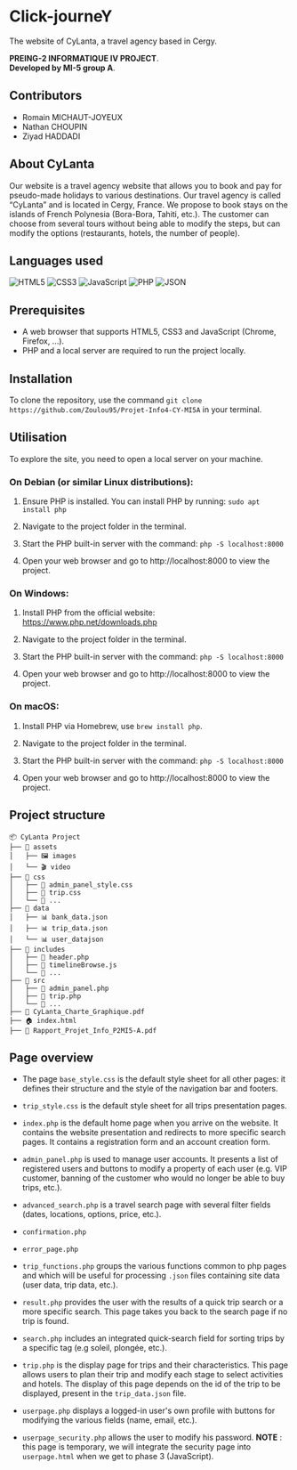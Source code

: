 # Click-journeY

The website of CyLanta, a travel agency based in Cergy.

**PREING-2 INFORMATIQUE IV PROJECT**.  
**Developed by MI-5 group A**.

## Contributors

- Romain MICHAUT-JOYEUX
- Nathan CHOUPIN
- Ziyad HADDADI

## About CyLanta

Our website is a travel agency website that allows you to book and pay for pseudo-made holidays to various destinations. Our travel agency is called “CyLanta” and is located in Cergy, France. We propose to book stays on the islands of French Polynesia (Bora-Bora, Tahiti, etc.). The customer can choose from several tours without being able to modify the steps, but can modify the options (restaurants, hotels, the number of people).

## Languages used

![HTML5](https://img.shields.io/badge/HTML5-E34F26?style=for-the-badge&logo=html5&logoColor=white)  ![CSS3](https://img.shields.io/badge/CSS3-1572B6?style=for-the-badge&logo=css3&logoColor=white)   ![JavaScript](https://img.shields.io/badge/JavaScript-F7DF1E?style=for-the-badge&logo=javascript&logoColor=black)   ![PHP](https://img.shields.io/badge/PHP-777BB4?style=for-the-badge&logo=php&logoColor=white)   ![JSON](https://img.shields.io/badge/JSON-000000?style=for-the-badge&logo=json&logoColor=white)  

## Prerequisites

- A web browser that supports HTML5, CSS3 and JavaScript (Chrome, Firefox, ...).
- PHP and a local server are required to run the project locally.

## Installation

To clone the repository, use the command `git clone https://github.com/Zoulou95/Projet-Info4-CY-MI5A` in your terminal.

## Utilisation

To explore the site, you need to open a local server on your machine.

### On Debian (or similar Linux distributions):
1. Ensure PHP is installed. You can install PHP by running: `sudo apt install php`

2. Navigate to the project folder in the terminal.

3. Start the PHP built-in server with the command: `php -S localhost:8000`

4. Open your web browser and go to http://localhost:8000 to view the project.

### On Windows:
1. Install PHP from the official website: https://www.php.net/downloads.php

2. Navigate to the project folder in the terminal.

3. Start the PHP built-in server with the command: `php -S localhost:8000`

4. Open your web browser and go to http://localhost:8000 to view the project.

### On macOS:
1. Install PHP via Homebrew, use `brew install php`.

2. Navigate to the project folder in the terminal.

3. Start the PHP built-in server with the command: `php -S localhost:8000`

4. Open your web browser and go to http://localhost:8000 to view the project.

## Project structure

```
📦 CyLanta Project
├── 📂 assets
│   ├── 🖼️ images
│   └── 🎬 video
├── 📂 css
│   ├── 🎨 admin_panel_style.css
│   ├── 🎨 trip.css
│   └── 🎨 ...
├── 📂 data
│   ├── 📊 bank_data.json
│   ├── 📊 trip_data.json
│   └── 📊 user_datajson
├── 📂 includes
│   ├── 📄 header.php
│   ├── 📄 timelineBrowse.js
│   └── 📄 ...
├── 📂 src
│   ├── 📄 admin_panel.php
│   ├── 📄 trip.php
│   └── 📄 ...
├── 📄 CyLanta_Charte_Graphique.pdf
├── 🏠 index.html
├── 📄 Rapport_Projet_Info_P2MI5-A.pdf
```

## Page overview

- The page `base_style.css` is the default style sheet for all other pages: it defines their structure and the style of the navigation bar and footers.

- `trip_style.css` is the default style sheet for all trips presentation pages.
 
- `index.php` is the default home page when you arrive on the website. It contains the website presentation and redirects to more specific search pages. It contains a registration form and an account creation form.

- `admin_panel.php` is used to manage user accounts. It presents a list of registered users and buttons to modify a property of each user (e.g. VIP customer, banning of the customer who would no longer be able to buy trips, etc.).

- `advanced_search.php` is a travel search page with several filter fields (dates, locations, options, price, etc.).

- `confirmation.php`

- `error_page.php`

- `trip_functions.php` groups the various functions common to php pages and which will be useful for processing `.json` files containing site data (user data, trip data, etc.).

- `result.php` provides the user with the results of a quick trip search or a more specific search. This page takes you back to the search page if no trip is found.

- `search.php` includes an integrated quick-search field for sorting trips by a specific tag (e.g soleil, plongée, etc.).

- `trip.php` is the display page for trips and their characteristics. This page allows users to plan their trip and modify each stage to select activities and hotels. The display of this page depends on the id of the trip to be displayed, present in the `trip_data.json` file.

- `userpage.php` displays a logged-in user's own profile with buttons for modifying the various fields (name, email, etc.).

- `userpage_security.php` allows the user to modify his password.
**NOTE** : this page is temporary, we will integrate the security page into `userpage.html` when we get to phase 3 (JavaScript).
